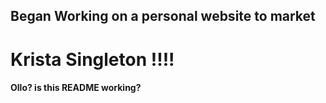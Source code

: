 ## Began Working on a personal website to market

# Krista Singleton !!!!

#### Ollo? is this README working?